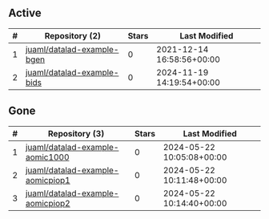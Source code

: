 ## Active
| # | Repository (2) | Stars | Last Modified |
| --- | --- | --- | --- |
| 1 | [juaml/datalad-example-bgen](https://gin.g-node.org/juaml/datalad-example-bgen) | 0 | 2021-12-14 16:58:56+00:00 |
| 2 | [juaml/datalad-example-bids](https://gin.g-node.org/juaml/datalad-example-bids) | 0 | 2024-11-19 14:19:54+00:00 |

## Gone
| # | Repository (3) | Stars | Last Modified |
| --- | --- | --- | --- |
| 1 | [juaml/datalad-example-aomic1000](https://gin.g-node.org/juaml/datalad-example-aomic1000) | 0 | 2024-05-22 10:05:08+00:00 |
| 2 | [juaml/datalad-example-aomicpiop1](https://gin.g-node.org/juaml/datalad-example-aomicpiop1) | 0 | 2024-05-22 10:11:48+00:00 |
| 3 | [juaml/datalad-example-aomicpiop2](https://gin.g-node.org/juaml/datalad-example-aomicpiop2) | 0 | 2024-05-22 10:14:40+00:00 |
